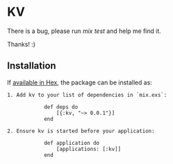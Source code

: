# KV

There is a bug, please run *mix test* and help me find it.

Thanks! :)

## Installation

If [available in Hex](https://hex.pm/docs/publish), the package can be installed as:

	1. Add kv to your list of dependencies in `mix.exs`:

				def deps do
					[{:kv, "~> 0.0.1"}]
				end

	2. Ensure kv is started before your application:

				def application do
					[applications: [:kv]]
				end
